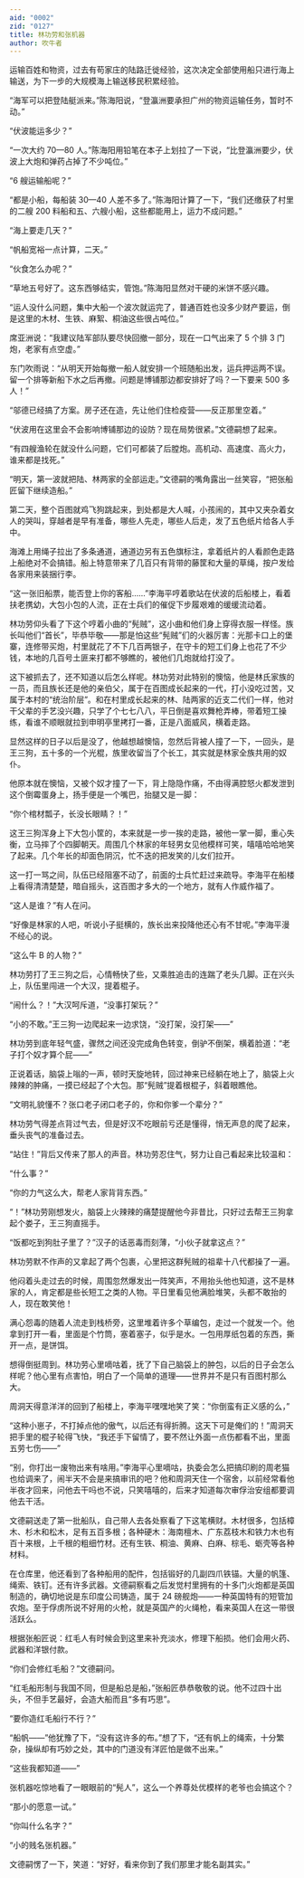 ```yaml
---
aid: "0002"
zid: "0127"
title: 林功劳和张机器
author: 吹牛者
---
```


运输百姓和物资，过去有苟家庄的陆路迁徙经验，这次决定全部使用船只进行海上输送，为下一步的大规模海上输送移民积累经验。

“海军可以把登陆艇派来。”陈海阳说，“登瀛洲要承担广州的物资运输任务，暂时不动。”

“伏波能运多少？”

“一次大约 70—80 人。”陈海阳用铅笔在本子上划拉了一下说，“比登瀛洲要少，伏波上大炮和弹药占掉了不少吨位。”

“6 艘运输船呢？”

“都是小船，每船装 30—40 人差不多了。”陈海阳计算了一下，“我们还缴获了村里的二艘 200 料船和五、六艘小船，这些都能用上，运力不成问题。”

“海上要走几天？”

“帆船宽裕一点计算，二天。”

“伙食怎么办呢？”

“草地五号好了。这东西够结实，管饱。”陈海阳显然对干硬的米饼不感兴趣。

“运人没什么问题，集中大船一个波次就运完了，普通百姓也没多少财产要运，倒是这里的木材、生铁、麻絮、桐油这些很占吨位。”

席亚洲说：“我建议陆军部队要尽快回撤一部分，现在一口气出来了 5 个排 3 门炮，老家有点空虚。”

东门吹雨说：“从明天开始每撤一船人就安排一个班随船出发，运兵押运两不误。留一个排等新船下水之后再撤。问题是博铺那边都安排好了吗？一下要来 500 多人！”

“邬德已经搞了方案。房子还在造，先让他们住检疫营——反正那里空着。”

“伏波用在这里会不会影响博铺那边的设防？现在局势很紧。”文德嗣想了起来。

“有四艘渔轮在就没什么问题，它们可都装了后膛炮。高机动、高速度、高火力，谁来都是找死。”

“明天，第一波就把陆、林两家的全部运走。”文德嗣的嘴角露出一丝笑容，“把张船匠留下继续造船。”

第二天，整个百图就鸡飞狗跳起来，到处都是大人喊，小孩闹的，其中又夹杂着女人的哭叫，穿越者是早有准备，哪些人先走，哪些人后走，发了五色纸片给各人手中。

海滩上用绳子拉出了多条通道，通道边另有五色旗标注，拿着纸片的人看颜色走路上船绝对不会搞错。船上特意带来了几百只有背带的藤筐和大量的草绳，按户发给各家用来装捆行李。

“这一张旧船票，能否登上你的客船……”李海平哼着歌站在伏波的后船楼上，看着扶老携幼，大包小包的人流，正在士兵们的催促下步履艰难的缓缓流动着。

林功劳仰头看了下这个哼着小曲的“髡贼”，这小曲和他们身上穿得衣服一样怪。族长叫他们“首长”，毕恭毕敬——那是怕这些“髡贼”们的火器厉害：光那卡口上的堡寨，连修带买炮，村里就花了不下几百两银子，在守卡的短工们身上也花了不少钱，本地的几百号土匪来打都不够瞧的，被他们几炮就给打没了。

这下被抓去了，还不知道以后怎么样呢。林功劳对此特别的懊恼，他是林氏家族的一员，而且族长还是他的亲伯父，属于在百图成长起来的一代，打小没吃过苦，又属于本村的“统治阶层”。和在村里成长起来的林、陆两家的近支二代们一样，他对干父辈的手艺没兴趣，只学了个七七八八，平日倒是喜欢舞枪弄棒，带着短工操练，看谁不顺眼就拉到申明亭里拷打一番，正是八面威风，横着走路。

显然这样的日子以后是没了，他越想越懊恼，忽然后背被人撞了一下，一回头，是王三狗，五十多的一个光棍，族里收留当了个长工，其实就是林家全族共用的奴仆。

他原本就在懊恼，又被个奴才撞了一下，背上隐隐作痛，不由得满腔怒火都发泄到这个倒霉蛋身上，扬手便是一个嘴巴，抬腿又是一脚：

“你个棺材瓢子，长没长眼睛？！”

这王三狗浑身上下大包小筐的，本来就是一步一挨的走路，被他一掌一脚，重心失衡，立马摔了个四脚朝天。周围几个林家的年轻男女见他模样可笑，嘻嘻哈哈地笑了起来。几个年长的却面色阴沉，忙不迭的把发笑的儿女们拉开。

这一打一骂之间，队伍已经阻塞不动了，前面的士兵忙赶过来疏导。李海平在船楼上看得清清楚楚，暗自摇头，这百图才多大的一个地方，就有人作威作福了。

“这人是谁？”有人在问。

“好像是林家的人吧，听说小子挺横的，族长出来投降他还心有不甘呢。”李海平漫不经心的说。

“这么牛 B 的人物？”

林功劳打了王三狗之后，心情畅快了些，又乘胜追击的连踹了老头几脚。正在兴头上，队伍里闯进一个大汉，提着棍子。

“闹什么？！”大汉呵斥道，“没事打架玩？”

“小的不敢。”王三狗一边爬起来一边求饶，“没打架，没打架——”

林功劳到底年轻气盛，骤然之间还没完成角色转变，倒驴不倒架，横着脸道：“老子打个奴才算个屁——”

正说着话，脑袋上嗡的一声，顿时天旋地转，回过神来已经躺在地上了，脑袋上火辣辣的肿痛，一摸已经起了个大包。那“髡贼”提着根棍子，斜着眼瞧他。

“文明礼貌懂不？张口老子闭口老子的，你和你爹一个辈分？”

林功劳气得差点背过气去，但是好汉不吃眼前亏还是懂得，悄无声息的爬了起来，垂头丧气的准备过去。

“站住！”背后又传来了那人的声音。林功劳忍住气，努力让自己看起来比较温和：

“什么事？”

“你的力气这么大，帮老人家背背东西。”

“！”林功劳刚想发火，脑袋上火辣辣的痛楚提醒他今非昔比，只好过去帮王三狗拿起个娄子，王三狗直摇手。

“饭都吃到狗肚子里了？”汉子的话恶毒而刻薄，“小伙子就拿这点？”

林功劳默不作声的又拿起了两个包裹，心里把这群髡贼的祖辈十八代都操了一遍。

他闷着头走过去的时候，周围忽然爆发出一阵笑声，不用抬头他也知道，这不是林家的人，肯定都是些长短工之类的人物。平日里看见他满脸堆笑，头都不敢抬的人，现在敢笑他！

满心怨毒的随着人流走到栈桥旁，这里堆着许多个草编包，走过一个就发一个。他拿到打开一看，里面是个竹筒，塞着塞子，似乎是水。一包用厚纸包着的东西，撕开一点，是饼饵。

想得倒挺周到。林功劳心里嘀咕着，抚了下自己脑袋上的肿包，以后的日子会怎么样呢？他心里有点害怕，明白了一个简单的道理——世界并不是只有百图村那么大。

周洞天得意洋洋的回到了船楼上，李海平嘿嘿地笑了笑：“你倒蛮有正义感的么，”

“这种小崽子，不打掉点他的傲气，以后还有得折腾。这天下可是俺们的！”周洞天把手里的棍子轮得飞快，“我还手下留情了，要不然让外面一点伤都看不出，里面五劳七伤——”

“别，你打出一废物出来有啥用。”李海平心里嘀咕，执委会怎么把搞印刷的周老猫也给调来了，闹半天不会是来搞审讯的吧？他和周洞天住一个宿舍，以前经常看他半夜才回来，问他去干吗也不说，只笑嘻嘻的，后来才知道每次审俘治安组都要调他去干活。

文德嗣送走了第一批船队，自己带人去各处察看了下这笔横财。木材很多，包括樟木、杉木和松木，足有五百多根；各种硬木：海南檀木、广东荔枝木和铁力木也有百十来根，上千根的粗细竹材。还有生铁、桐油、黄麻、白麻、棕毛、蛎壳等各种材料。

在仓库里，他还看到了各种船用的配件，包括锻好的几副四爪铁锚。大量的帆篷、绳索、铁钉。还有许多武器。文德嗣察看之后发觉村里拥有的十多门火炮都是英国制造的，确切地说是东印度公司铸造，属于 24 磅舰炮——一种英国特有的短管加农炮。至于俘虏所说不好用的火枪，就是英国产的火绳枪，看来英国人在这一带很活跃么。

根据张船匠说：红毛人有时候会到这里来补充淡水，修理下船损。他们会用火药、武器和洋银付款。

“你们会修红毛船？”文德嗣问。

“红毛船形制与我国不同，但是船总是船，”张船匠恭恭敬敬的说。他不过四十出头，不但手艺最好，会造大船而且“多有巧思”。

“要你造红毛船行不行？”

“船帆——”他犹豫了下，“没有这许多的布。”想了下，“还有帆上的绳索，十分繁杂，操纵却有巧妙之处，其中的门道没有洋匠怕是做不出来。”

“这些我都知道——”

张机器吃惊地看了一眼眼前的“髡人”，这么一个养尊处优模样的老爷也会搞这个？

“那小的愿意一试。”

“你叫什么名字？”

“小的贱名张机器。”

文德嗣愣了一下，笑道：“好好，看来你到了我们那里才能名副其实。”
